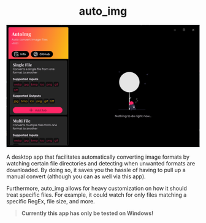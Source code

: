 <h1 align="center">
auto_img
</h1>

<center>
<img src="./repo/sc1.png" />
</center>


A desktop app that facilitates automatically converting image formats by watching certain file directories and detecting when unwanted formats are downloaded. By doing so, it saves you the hassle of having to pull up a manual convert (although you can as well via this app).

Furthermore, auto_img allows for heavy customization on how it should treat specific files. For example, it could watch for only files matching a specific RegEx, file size, and more.

> **Currently this app has only be tested on Windows!**